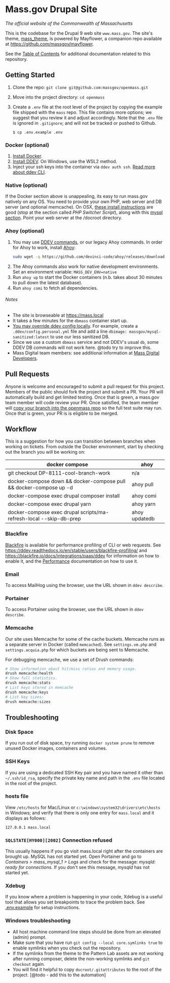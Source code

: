 # Mass.gov Drupal Site

_The official website of the Commonwealth of Massachusetts_

This is the codebase for the Drupal 9 web site `www.mass.gov`. The site's theme, [mass_theme](https://github.com/massgov/openmass/blob/develop/docroot/themes/custom/mass_theme/README.md), is powered by Mayflower, a companion repo available at https://github.com/massgov/mayflower.

See the [Table of Contents](/docs/README.md) for additional documentation related to this repository.

## Getting Started

1. Clone the repo: `git clone git@github.com:massgov/openmass.git`

1. Move into the project directory: `cd openmass`

1. Create a `.env` file at the root level of the project by copying the example file shipped with the `mass` repo. This file contains more options; we suggest that you review it and adjust accordingly. Note that the `.env` file is ignored in `.gitignore`; and will not be tracked or pushed to Github.
    ```
    $ cp .env.example .env
    ```

### Docker (optional)

1. [Install Docker](https://docs.docker.com/get-docker/).
1. [Install DDEV](https://ddev.readthedocs.io/en/stable/). On Windows, use the WSL2 method.
1. Inject your ssh keys into the container via `ddev auth ssh`. [Read more about ddev CLI](https://ddev.readthedocs.io/en/stable/users/cli-usage/).

### Native (optional)
If the Docker section above is unappealing, its easy to run mass.gov natively on any OS. You need to provide your own PHP, web server and DB server (and optional memcache). On OSX, [these install instructions](https://getgrav.org/blog/macos-bigsur-apache-multiple-php-versions) are good (stop at the section called _PHP Switcher Script_), along with this [mysql section](https://getgrav.org/blog/macos-bigsur-apache-mysql-vhost-apc). Point your web server at the /docroot directory.

### Ahoy (optional)

1. You may use [DDEV commands](https://ddev.readthedocs.io/en/latest/users/cli-usage/), or our legacy Ahoy commands. In order for Ahoy to work, install [Ahoy](https://github.com/ahoy-cli/ahoy):
    ```bash
    sudo wget -q https://github.com/devinci-code/ahoy/releases/download/2.0.0/ahoy-bin-darwin-amd64 -O /usr/local/bin/ahoy && sudo chown $USER /usr/local/bin/ahoy && chmod +x /usr/local/bin/ahoy
    ```
1. The Ahoy commands also work for native development environments. Set an environment variable: `MASS_DEV_ENV=native`
1. Run `ahoy up` to start the Docker containers (n.b. takes about 30 minutes to pull down the latest database).
1. Run `ahoy comi` to fetch all dependencies.

###### Notes
- The site is browseable at https://mass.local
- It takes a few minutes for the `dbmass` container start up.
- [You may override ddev config locally](https://ddev.readthedocs.io/en/stable/users/extend/config_yaml/). For example, create a `.ddev/config.personal.yml` file and add a line `dbimage: massgov/mysql-sanitized:latest` to use our less sanitized DB.
- Since we use a custom `dbmass` service and not DDEV's usual `db`, some DDEV DB commands will not work here. @todo try to improve this.
- Mass Digital team members: see additional information at [Mass Digital Developers](https://github.com/massgov/massgov-internal-docs/blob/master/development-massgov-team.md).

## Pull Requests
Anyone is welcome and encouraged to submit a pull request for this project. Members of the public should fork the project and submit a PR. Your PR will automatically build and get limited testing. Once that is green, a mass.gov team member will code review your PR. Once satisfied, the team member will [copy your branch into the openmass repo](scripts/git-push-fork-to-upstream-branch) so the full test suite may run. Once that is green, your PR is is eligible to be merged.


## Workflow

This is a suggestion for how you can transition between branches when working on tickets. From outside the Docker environment, start by checking out the branch you will be working on:

| docker compose                                                     | ahoy          |
| ------------------------------------------------------------------ | ------------- |
| git checkout DP-8111-cool-branch-work                              | n/a           |
| docker-compose down && docker-compose pull && docker-compose up -d | ahoy pull     |
| docker-compose exec drupal composer install                        | ahoy comi     |
| docker-compose exec drupal yarn                                    | ahoy yarn     |
| docker-compose exec drupal scripts/ma-refresh-local --skip-db-prep | ahoy updatedb |



### Blackfire

[Blackfire](http://blackfire.io/) is available for performance profiling of CLI or web requests. See https://ddev.readthedocs.io/en/stable/users/blackfire-profiling/ and https://blackfire.io/docs/integrations/paas/ddev for information on how to enable it, and the [Performance](https://github.com/massgov/openmass/blob/develop/docs/performance.md#blackfire) documentation on how to use it.

### Email

To access MailHog using the browser, use the URL shown in `ddev describe`.

### Portainer

To access Portainer using the browser, use the URL shown in `ddev describe`.

### Memcache

Our site uses Memcache for some of the cache buckets. Memcache runs as a separate server in Docker (called `memcached`). See `settings.vm.php` and `settings.acquia.php` for which buckets are being sent to Memcache.

For debugging memcache, we use a set of Drush commands:

```bash
# Show information about hit/miss ratios and memory usage.
drush memcache:health
# Show full statistics.
drush memcache:stats
# List keys stored in memcache
drush memcache:keys
# List key sizes:
drush memcache:sizes
```
## Troubleshooting

### Disk Space

If you run out of disk space, try running `docker system prune` to remove unused Docker images, containers and volumes.

### SSH Keys

If you are using a dedicated SSH Key pair and you have named it other than `~/.ssh/id_rsa`, specify the private key name and path in the `.env` file located in the root of the project.

### hosts file

View `/etc/hosts` for Mac/Linux or `c:\windows\system32\drivers\etc\hosts` in Windows; and verify that there is only one entry for `mass.local` and it displays as follows:

```
127.0.0.1 mass.local
```

### `SQLSTATE[HY000][2002]` Connection refused

This usually happens if you go visit mass.local right after the containers are brought up. MySQL has not started yet. Open Portainer and go to _Containers > mass_mysql_1 > Logs_ and check for the message: _mysqld: ready for connections._ If you don't see this message, _mysqld_ has not started yet.

### Xdebug

If you know where a problem is happening in your code, Xdebug is a useful tool that allows you set breakpoints to trace the problem back. See [.env.example](../.env.example) for setup instructions.

### Windows troubleshooting

- All host machine command line steps should be done from an elevated (admin) prompt.
- Make sure that you have run `git config --local core.symlinks true` to enable symlinks when
  you check out the repository.
- If the symlinks from the theme to the Pattern Lab assets are not working after running composer,
  delete the non-working symlinks and `git checkout` again.
- You will find it helpful to copy `docroot/.gitattributes` to the root of the project. [@todo - add this to the automation]
